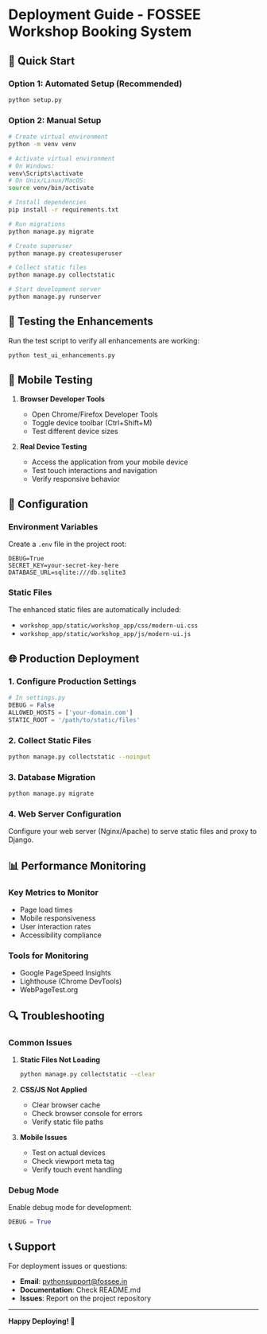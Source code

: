 # Deployment Guide - FOSSEE Workshop Booking System

## 🚀 Quick Start

### Option 1: Automated Setup (Recommended)
```bash
python setup.py
```

### Option 2: Manual Setup
```bash
# Create virtual environment
python -m venv venv

# Activate virtual environment
# On Windows:
venv\Scripts\activate
# On Unix/Linux/MacOS:
source venv/bin/activate

# Install dependencies
pip install -r requirements.txt

# Run migrations
python manage.py migrate

# Create superuser
python manage.py createsuperuser

# Collect static files
python manage.py collectstatic

# Start development server
python manage.py runserver
```

## 🧪 Testing the Enhancements

Run the test script to verify all enhancements are working:
```bash
python test_ui_enhancements.py
```

## 📱 Mobile Testing

1. **Browser Developer Tools**
   - Open Chrome/Firefox Developer Tools
   - Toggle device toolbar (Ctrl+Shift+M)
   - Test different device sizes

2. **Real Device Testing**
   - Access the application from your mobile device
   - Test touch interactions and navigation
   - Verify responsive behavior

## 🔧 Configuration

### Environment Variables
Create a `.env` file in the project root:
```env
DEBUG=True
SECRET_KEY=your-secret-key-here
DATABASE_URL=sqlite:///db.sqlite3
```

### Static Files
The enhanced static files are automatically included:
- `workshop_app/static/workshop_app/css/modern-ui.css`
- `workshop_app/static/workshop_app/js/modern-ui.js`

## 🌐 Production Deployment

### 1. Configure Production Settings
```python
# In settings.py
DEBUG = False
ALLOWED_HOSTS = ['your-domain.com']
STATIC_ROOT = '/path/to/static/files'
```

### 2. Collect Static Files
```bash
python manage.py collectstatic --noinput
```

### 3. Database Migration
```bash
python manage.py migrate
```

### 4. Web Server Configuration
Configure your web server (Nginx/Apache) to serve static files and proxy to Django.

## 📊 Performance Monitoring

### Key Metrics to Monitor
- Page load times
- Mobile responsiveness
- User interaction rates
- Accessibility compliance

### Tools for Monitoring
- Google PageSpeed Insights
- Lighthouse (Chrome DevTools)
- WebPageTest.org

## 🔍 Troubleshooting

### Common Issues

1. **Static Files Not Loading**
   ```bash
   python manage.py collectstatic --clear
   ```

2. **CSS/JS Not Applied**
   - Clear browser cache
   - Check browser console for errors
   - Verify static file paths

3. **Mobile Issues**
   - Test on actual devices
   - Check viewport meta tag
   - Verify touch event handling

### Debug Mode
Enable debug mode for development:
```python
DEBUG = True
```

## 📞 Support

For deployment issues or questions:
- **Email**: pythonsupport@fossee.in
- **Documentation**: Check README.md
- **Issues**: Report on the project repository

---

**Happy Deploying! 🎉**

